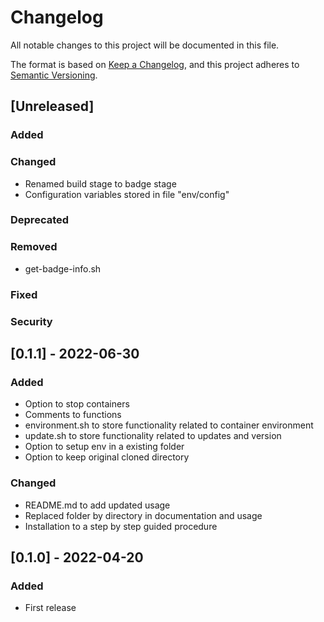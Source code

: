 # Changelog
All notable changes to this project will be documented in this file.

The format is based on [Keep a Changelog](https://keepachangelog.com/en/1.0.0/),
and this project adheres to [Semantic Versioning](https://semver.org/spec/v2.0.0.html).

## [Unreleased]

### Added

### Changed
- Renamed build stage to badge stage
- Configuration variables stored in file "env/config"

### Deprecated

### Removed
- get-badge-info.sh

### Fixed

### Security


## [0.1.1] - 2022-06-30

### Added
- Option to stop containers
- Comments to functions
- environment.sh to store functionality related to container environment
- update.sh to store functionality related to updates and version
- Option to setup env in a existing folder
- Option to keep original cloned directory

### Changed
- README.md to add updated usage
- Replaced folder by directory in documentation and usage
- Installation to a step by step guided procedure


## [0.1.0] - 2022-04-20

### Added
- First release